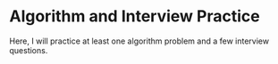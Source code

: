 # Algorithm and Interview Practice

Here, I will practice at least one algorithm problem and a few interview questions.